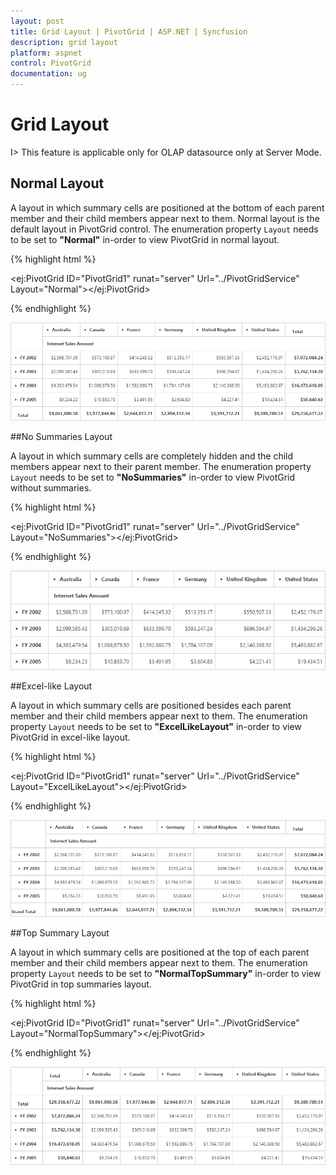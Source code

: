 ```yaml
---
layout: post
title: Grid Layout | PivotGrid | ASP.NET | Syncfusion
description: grid layout
platform: aspnet
control: PivotGrid
documentation: ug
---
```


# Grid Layout

I> This feature is applicable only for OLAP datasource only at Server Mode.

## Normal Layout

A layout in which summary cells are positioned at the bottom of each parent member and their child members appear next to them. Normal layout is the default layout in PivotGrid control. The enumeration property `Layout` needs to be set to **"Normal"** in-order to view PivotGrid in normal layout. 

{% highlight html %}

<ej:PivotGrid ID="PivotGrid1" runat="server" Url="../PivotGridService" Layout="Normal"></ej:PivotGrid>

{% endhighlight %}

![](Grid-Layout_images/layout-normal.png) 

##No Summaries Layout

A layout in which summary cells are completely hidden and the child members appear next to their parent member.  The enumeration property `Layout` needs to be set to **"NoSummaries"** in-order to view PivotGrid without summaries. 

{% highlight html %}

<ej:PivotGrid ID="PivotGrid1" runat="server" Url="../PivotGridService" Layout="NoSummaries"></ej:PivotGrid>

{% endhighlight %}

![](Grid-Layout_images/layout-nosummary.png) 


##Excel-like Layout

A layout in which summary cells are positioned besides each parent member and their child members appear next to them. The enumeration property `Layout` needs to be set to **"ExcelLikeLayout"** in-order to view PivotGrid in excel-like layout.

{% highlight html %}

<ej:PivotGrid ID="PivotGrid1" runat="server" Url="../PivotGridService" Layout="ExcelLikeLayout"></ej:PivotGrid>

{% endhighlight %}

![](Grid-Layout_images/layout-excel.png) 	

##Top Summary Layout 

A layout in which summary cells are positioned at the top of each parent member and their child members appear next to them. The enumeration property `Layout` needs to be set to **"NormalTopSummary"** in-order to view PivotGrid in top summaries layout.

{% highlight html %}

<ej:PivotGrid ID="PivotGrid1" runat="server" Url="../PivotGridService" Layout="NormalTopSummary"></ej:PivotGrid>

{% endhighlight %}

![](Grid-Layout_images/layout-top.png)  

